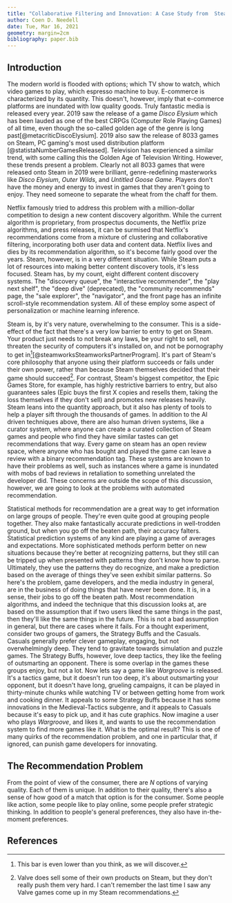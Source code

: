```yaml
---
title: "Collaborative Filtering and Innovation: A Case Study from  Steam Recommendations"
author: Coen D. Needell
date: Tue, Mar 16, 2021
geometry: margin=2cm
bibliography: paper.bib
---
```


## Introduction

The modern world is flooded with options; which TV show to watch, which video games to play, which espresso machine to buy. E-commerce is characterized by its quantity. This doesn't, however, imply that e-commerce platforms are inundated with low quality goods. Truly fantastic media is released every year. 2019 saw the release of a game _Disco Elysium_ which has been lauded as one of the best CRPGs (Computer Role Playing Games) of all time, even though the so-called golden age of the genre is long past[@metacriticDiscoElysium]. 2019 also saw the release of 8033 games on Steam, PC gaming's most used distribution platform [@statistaNumberGamesReleased]. Television has experienced a similar trend, with some calling this the Golden Age of Television Writing. However, these trends present a problem. Clearly not all 8033 games that were released onto Steam in 2019 were brilliant, genre-redefining masterworks like _Disco Elysium_, _Outer Wilds_, and _Untitled Goose Game_. Players don't have the money and energy to invest in games that they aren't going to enjoy. They need someone to separate the wheat from the chaff for them.

Netflix famously tried to address this problem with a million-dollar competition to design a new content discovery algorithm. While the current algorithm is proprietary, from prospectus documents, the Netflix prize algorithms, and press releases, it can be surmised that Netflix's recommendations come from a mixture of clustering and collaborative filtering, incorporating both user data and content data. Netflix lives and dies by its recommendation algorithm, so it's become fairly good over the years. Steam, however, is in a very different situation. While Steam puts a lot of resources into making better content discovery tools, it's less focused. Steam has, by my count, eight different content discovery systems. The "discovery queue", the "interactive recommender", the "play next shelf", the "deep dive" (deprecated), the "community recommends" page, the "sale explorer", the "navigator", and the front page has an infinite scroll-style recommendation system. All of these employ some aspect of personalization or machine learning inference. 

Steam is, by it's very nature, overwhelming to the consumer. This is a side-effect of the fact that there's a very low barrier to entry to get on Steam. Your product just needs to not break any laws, be your right to sell, not threaten the security of computers it's installed on, and not be pornography to get in[^1][@steamworksSteamworksPartnerProgram]. It's part of Steam's core philosophy that anyone using their platform succeeds or fails under their own power, rather than because Steam themselves decided that their game should succeed[^2]. For contrast, Steam's biggest competitor, the Epic Games Store, for example, has highly restrictive barriers to entry, but also guarantees sales (Epic buys the first X copies and resells them, taking the loss themselves if they don't sell) and promotes new releases heavily. Steam leans into the quantity approach, but it also has plenty of tools to help a player sift through the thousands of games. In addition to the AI driven techniques above, there are also human driven systems, like a curator system, where anyone can create a curated collection of Steam games and people who find they have similar tastes can get recommendations that way. Every game on steam has an open review space, where anyone who has bought and played the game can leave a review with a binary recommendation tag. These systems are known to have their problems as well, such as instances where a game is inundated with mobs of bad reviews in retaliation to something unrelated the developer did. These concerns are outside the scope of this discussion, however, we are going to look at the problems with automated recommendation.

Statistical methods for recommendation are a great way to get information on large groups of people. They're even quite good at grouping people together. They also make fantastically accurate predictions in well-trodden ground, but when you go off the beaten path, their accuracy falters. Statistical prediction systems of any kind are playing a game of averages and expectations. More sophisticated methods perform better on new situations because they're better at recognizing patterns, but they still can be tripped up when presented with patterns they don't know how to parse. Ultimately, they use the patterns they do recognize, and make a prediction based on the average of things they've seen exhibit similar patterns. So here's the problem, game developers, and the media industry in general, are in the business of doing things that have never been done. It is, in a sense, their jobs to go off the beaten path. Most recommendation algorithms, and indeed the technique that this discussion looks at, are based on the assumption that if two users liked the same things in the past, then they'll like the same things in the future. This is not a bad assumption in general, but there are cases where it fails. For a thought experiment, consider two groups of gamers, the Strategy Buffs and the Casuals. Casuals generally prefer clever gameplay, engaging, but not overwhelmingly deep. They tend to gravitate towards simulation and puzzle games. The Strategy Buffs, however, love deep tactics, they like the feeling of outsmarting an opponent. There is some overlap in the games these groups enjoy, but not a lot. Now lets say a game like _Wargroove_ is released. It's a tactics game, but it doesn't run too deep, it's about outsmarting your opponent, but it doesn't have long, grueling campaigns, it can be played in thirty-minute chunks while watching TV or between getting home from work and cooking dinner. It appeals to some Strategy Buffs because it has some innovations in the Medieval-Tactics subgenre, and it appeals to Casuals because it's easy to pick up, and it has cute graphics. Now imagine a user who plays _Wargroove_, and likes it, and wants to use the recommendation system to find more games like it. What is the optimal result? This is one of many quirks of the recommendation problem, and one in particular that, if ignored, can punish game developers for innovating.

## The Recommendation Problem

From the point of view of the consumer, there are $N$ options of varying quality. Each of them is unique. In addition to their quality, there's also a sense of how good of a match that option is for the consumer. Some people like action, some people like to play online, some people prefer strategic thinking. In addition to people's general preferences, they also have in-the-moment preferences. 

## References

[^1]: This bar is even lower than you think, as we will discover.
[^2]: Valve does sell some of their own products on Steam, but they don't really push them very hard. I can't remember the last time I saw any Valve games come up in my Steam recommendations.

